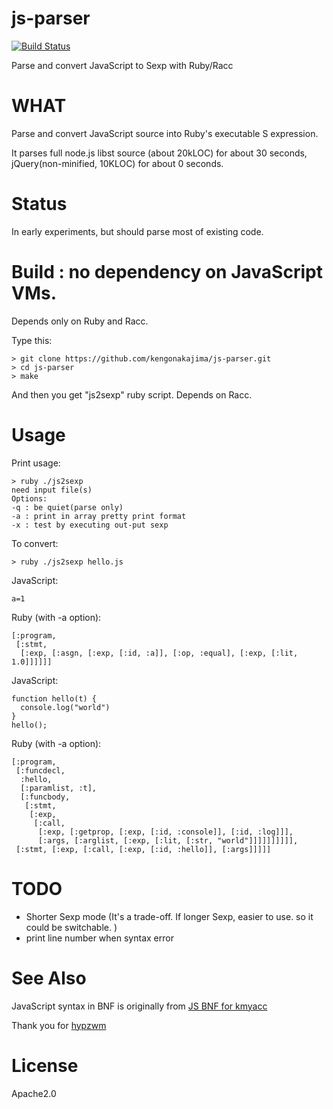 js-parser
=========

[![Build Status](https://secure.travis-ci.org/kengonakajima/js-parser.png)](http://travis-ci.org/kengonakajima/js-parser)

Parse and convert JavaScript to Sexp with Ruby/Racc



WHAT
====
Parse and convert JavaScript source into Ruby's executable S expression. 

It parses full node.js libst source (about 20kLOC) for about 30 seconds, jQuery(non-minified, 10KLOC) for about 0 seconds.

Status
====
In early experiments, but should parse most of existing code.


Build : no dependency on JavaScript VMs.
====

Depends only on Ruby and Racc.

Type this:

    > git clone https://github.com/kengonakajima/js-parser.git
    > cd js-parser
    > make


And then you get "js2sexp" ruby script. Depends on Racc.



Usage
====

Print usage:

    > ruby ./js2sexp
    need input file(s)
    Options:
    -q : be quiet(parse only)
    -a : print in array pretty print format
    -x : test by executing out-put sexp

To convert:

    > ruby ./js2sexp hello.js

JavaScript:

    a=1
    
Ruby (with -a option):

    [:program,
     [:stmt,
      [:exp, [:asgn, [:exp, [:id, :a]], [:op, :equal], [:exp, [:lit, 1.0]]]]]]


JavaScript:

    function hello(t) {
      console.log("world")
    }
    hello();

Ruby (with -a option):

    [:program,
     [:funcdecl,
      :hello,
      [:paramlist, :t],
      [:funcbody,
       [:stmt,
        [:exp,
         [:call,
          [:exp, [:getprop, [:exp, [:id, :console]], [:id, :log]]],
          [:args, [:arglist, [:exp, [:lit, [:str, "world"]]]]]]]]]],
     [:stmt, [:exp, [:call, [:exp, [:id, :hello]], [:args]]]]]



TODO
====
 * Shorter Sexp mode (It's a trade-off. If longer Sexp, easier to use. so it could be switchable. )
 * print line number when syntax error
 
See Also
====
JavaScript syntax in BNF is originally from  [JS BNF for kmyacc](https://gist.github.com/2963520)

Thank you for [hypzwm](http://www.h4.dion.ne.jp/~unkai/)


License
====
Apache2.0
